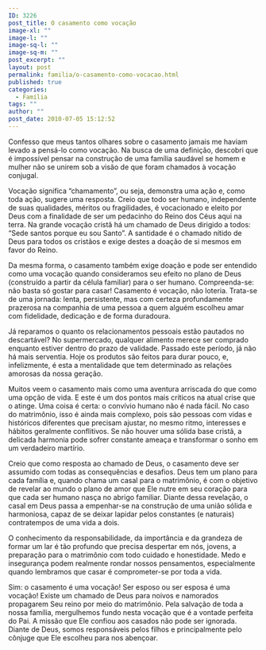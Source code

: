 ```yaml
---
ID: 3226
post_title: O casamento como vocação
image-xl: ""
image-l: ""
image-sq-l: ""
image-sq-m: ""
post_excerpt: ""
layout: post
permalink: familia/o-casamento-como-vocacao.html
published: true
categories:
  - Família
tags: ""
author: ""
post_date: 2010-07-05 15:12:52
---
```

Confesso que meus tantos olhares sobre o casamento jamais me haviam levado a pensá-lo como vocação. Na busca de uma definição, descobri que é impossível pensar na construção de uma família saudável se homem e mulher não se unirem sob a visão de que foram chamados à vocação conjugal.

Vocação significa “chamamento”, ou seja, demonstra uma ação e, como toda ação, sugere uma resposta. Creio que todo ser humano, independente de suas qualidades, méritos ou fragilidades, é vocacionado e eleito por Deus com a finalidade de ser um pedacinho do Reino dos Céus aqui na terra. Na grande vocação cristã há um chamado de Deus dirigido a todos: “Sede santos porque eu sou Santo”. A santidade é o chamado nítido de Deus para todos os cristãos e exige destes a doação de si mesmos em favor do Reino.

Da mesma forma, o casamento também exige doação e pode ser entendido como uma vocação quando consideramos seu efeito no plano de Deus (construído a partir da célula familiar) para o ser humano. Compreenda-se: não basta só gostar para casar! Casamento é vocação, não loteria. Trata-se de uma jornada: lenta, persistente, mas com certeza profundamente prazerosa na companhia de uma pessoa a quem alguém escolheu amar com fidelidade, dedicação e de forma duradoura.

Já reparamos o quanto os relacionamentos pessoais estão pautados no descartável? No supermercado, qualquer alimento merece ser comprado enquanto estiver dentro do prazo de validade. Passado este período, já não há mais serventia. Hoje os produtos são feitos para durar pouco, e, infelizmente, é esta a mentalidade que tem determinado as relações amorosas da nossa geração.

Muitos veem o casamento mais como uma aventura arriscada do que como uma opção de vida. E este é um dos pontos mais críticos na atual crise que o atinge. Uma coisa é certa: o convívio humano não é nada fácil. No caso do matrimônio, isso é ainda mais complexo, pois são pessoas com vidas e históricos diferentes que precisam ajustar, no mesmo ritmo, interesses e hábitos geralmente conflitivos. Se não houver uma sólida base cristã, a delicada harmonia pode sofrer constante ameaça e transformar o sonho em um verdadeiro martírio.

Creio que como resposta ao chamado de Deus, o casamento deve ser assumido com todas as consequências e desafios. Deus tem um plano para cada família e, quando chama um casal para o matrimônio, é com o objetivo de revelar ao mundo o plano de amor que Ele nutre em seu coração para que cada ser humano nasça no abrigo familiar. Diante dessa revelação, o casal em Deus passa a empenhar-se na construção de uma união sólida e harmoniosa, capaz de se deixar lapidar pelos constantes (e naturais) contratempos de uma vida a dois.

O conhecimento da responsabilidade, da importância e da grandeza de formar um lar é tão profundo que precisa despertar em nós, jovens, a preparação para o matrimônio com todo cuidado e honestidade. Medo e insegurança podem realmente rondar nossos pensamentos, especialmente quando lembramos que casar é comprometer-se por toda a vida.

Sim: o casamento é uma vocação! Ser esposo ou ser esposa é uma vocação! Existe um chamado de Deus para noivos e namorados propagarem Seu reino por meio do matrimônio. Pela salvação de toda a nossa família, mergulhemos fundo nesta vocação que é a vontade perfeita do Pai. A missão que Ele confiou aos casados não pode ser ignorada. Diante de Deus, somos responsáveis pelos filhos e principalmente pelo cônjuge que Ele escolheu para nos abençoar.